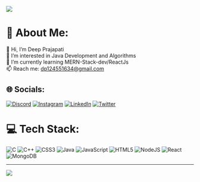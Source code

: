 ![](https://quotes-github-readme.vercel.app/api?type=horizontal&theme=light)


# 💫 About Me:
👋 Hi, I’m Deep Prajapati<br>👀 I’m interested in Java Development and Algorithms<br>🌱 I’m currently learning MERN-Stack-dev/ReactJs<br>📫 Reach me: dp124551634@gmail.com


## 🌐 Socials:
[![Discord](https://img.shields.io/badge/Discord-%237289DA.svg?logo=discord&logoColor=white)](https://discord.gg/lemonade69#9280) [![Instagram](https://img.shields.io/badge/Instagram-%23E4405F.svg?logo=Instagram&logoColor=white)](https://instagram.com/deepinsta_69) [![LinkedIn](https://img.shields.io/badge/LinkedIn-%230077B5.svg?logo=linkedin&logoColor=white)](https://linkedin.com/in/deep1704) [![Twitter](https://img.shields.io/badge/Twitter-%231DA1F2.svg?logo=Twitter&logoColor=white)](https://twitter.com/lemonade1704) 

# 💻 Tech Stack:
![C](https://img.shields.io/badge/c-%2300599C.svg?style=for-the-badge&logo=c&logoColor=white) ![C++](https://img.shields.io/badge/c++-%2300599C.svg?style=for-the-badge&logo=c%2B%2B&logoColor=white) ![CSS3](https://img.shields.io/badge/css3-%231572B6.svg?style=for-the-badge&logo=css3&logoColor=white) ![Java](https://img.shields.io/badge/java-%23ED8B00.svg?style=for-the-badge&logo=java&logoColor=white) ![JavaScript](https://img.shields.io/badge/javascript-%23323330.svg?style=for-the-badge&logo=javascript&logoColor=%23F7DF1E) ![HTML5](https://img.shields.io/badge/html5-%23E34F26.svg?style=for-the-badge&logo=html5&logoColor=white) ![NodeJS](https://img.shields.io/badge/node.js-6DA55F?style=for-the-badge&logo=node.js&logoColor=white) ![React](https://img.shields.io/badge/react-%2320232a.svg?style=for-the-badge&logo=react&logoColor=%2361DAFB) ![MongoDB](https://img.shields.io/badge/MongoDB-%234ea94b.svg?style=for-the-badge&logo=mongodb&logoColor=white)

---
[![](https://visitcount.itsvg.in/api?id=deep-1704&icon=2&color=0)](https://visitcount.itsvg.in)

<!-- Proudly created with GPRM ( https://gprm.itsvg.in ) -->

